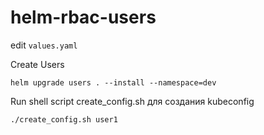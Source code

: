 # helm-rbac-users
edit ```values.yaml```

Create Users
```
helm upgrade users . --install --namespace=dev
```
Run shell script create_config.sh для создания kubeconfig
```
./create_config.sh user1
```
